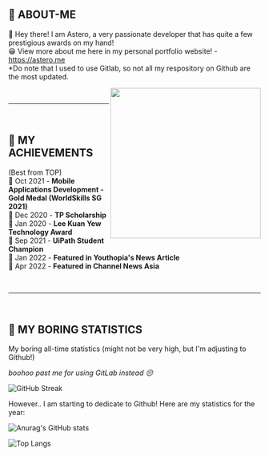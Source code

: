 ## 🥶 ABOUT-ME

💬 Hey there! I am Astero, a very passionate developer that has quite a few prestigious awards on my hand! 
<br>
😁 View more about me here in my personal portfolio website! - https://astero.me
<br>
*Do note that I used to use Gitlab, so not all my respository on Github are the most updated.

<img align="right" width="300" height="300" src="https://i.imgur.com/Q0CsYvz.png0">

<br>
<hr>
<br>

## 🥶 MY ACHIEVEMENTS 

(Best from TOP) <br>
🎉 Oct 2021 - **Mobile Applications Development - Gold Medal (WorldSkills SG 2021)** <br>
🎉 Dec 2020 - **TP Scholarship** <br>
🎉 Jan 2020 - **Lee Kuan Yew Technology Award** <br>
🎉 Sep 2021 - **UiPath Student Champion** <br>
🎉 Jan 2022 - **Featured in Youthopia's News Article** <br>
🎉 Apr 2022 - **Featured in Channel News Asia** <br>



<br>
<hr>
<br>


## 🥶 MY BORING STATISTICS 

My boring all-time statistics (might not be very high, but I'm adjusting to Github!)

_boohoo past me for using GitLab instead 😔_

![GitHub Streak](http://github-readme-streak-stats.herokuapp.com?user=aster0&date_format=M%20j%5B%2C%20Y%5D)


However.. I am starting to dedicate to Github! Here are my statistics for the year:

![Anurag's GitHub stats](https://github-readme-stats.vercel.app/api?username=aster0&show_icons=true&count_private=true&hide=contribs,prs)

![Top Langs](https://github-readme-stats.vercel.app/api/top-langs/?username=aster0)

